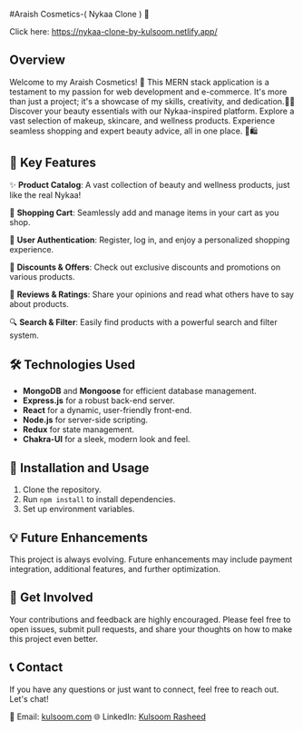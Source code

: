 #Araish Cosmetics-( Nykaa Clone ) 💄  

Click here: https://nykaa-clone-by-kulsoom.netlify.app/

## Overview
Welcome to my Araish Cosmetics! 👋 This MERN stack application is a testament to my passion for web development and e-commerce. It's more than just a project; it's a showcase of my skills, creativity, and dedication.💄✨ Discover your beauty essentials with our Nykaa-inspired platform. Explore a vast selection of makeup, skincare, and wellness products. Experience seamless shopping and expert beauty advice, all in one place. 💅🛍️

## 🚀 Key Features
✨ **Product Catalog**: A vast collection of beauty and wellness products, just like the real Nykaa!

🛒 **Shopping Cart**: Seamlessly add and manage items in your cart as you shop.

🔐 **User Authentication**: Register, log in, and enjoy a personalized shopping experience.

🎁 **Discounts & Offers**: Check out exclusive discounts and promotions on various products.

💬 **Reviews & Ratings**: Share your opinions and read what others have to say about products.

🔍 **Search & Filter**: Easily find products with a powerful search and filter system.

## 🛠️ Technologies Used
- **MongoDB** and **Mongoose** for efficient database management.
- **Express.js** for a robust back-end server.
- **React** for a dynamic, user-friendly front-end.
- **Node.js** for server-side scripting.
- **Redux** for state management.
- **Chakra-UI** for a sleek, modern look and feel.

## 📂 Installation and Usage
1. Clone the repository.
2. Run `npm install` to install dependencies.
3. Set up environment variables.

## 💡 Future Enhancements
This project is always evolving. Future enhancements may include payment integration, additional features, and further optimization.

## 🙌 Get Involved
Your contributions and feedback are highly encouraged. Please feel free to open issues, submit pull requests, and share your thoughts on how to make this project even better.

## 📞 Contact
If you have any questions or just want to connect, feel free to reach out. Let's chat!

📧 Email: [kulsoom.com](mailto:rasheedamaan111@email.com)
🌐 LinkedIn: [Kulsoom Rasheed](https://www.linkedin.com/kulsoom-rasheed-a5b5a0278/)
